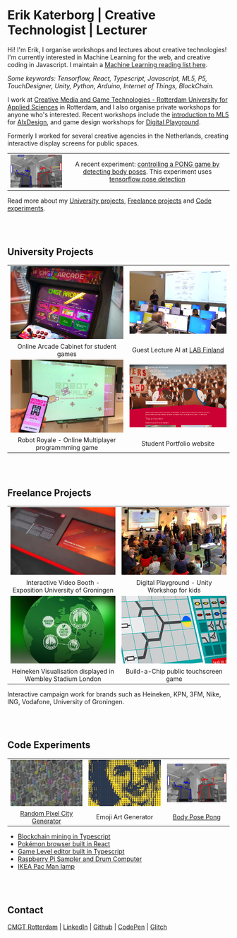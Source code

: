 # Erik Katerborg | Creative Technologist | Lecturer 

Hi! I'm Erik, I organise workshops and lectures about creative technologies! I'm currently interested in Machine Learning for the web, and creative coding in Javascript. I maintain a [Machine Learning reading list here](https://github.com/HR-CMGT/Machine-Learning-Readinglist). 

*Some keywords: Tensorflow, React, Typescript, Javascript, ML5, P5, TouchDesigner, Unity, Python, Arduino, Internet of Things, BlockChain.*

I work at [Creative Media and Game Technologies - Rotterdam University for Applied Sciences](https://www.hogeschoolrotterdam.nl/opleidingen/bachelor/creative-media-and-game-technologies/voltijd/) in Rotterdam, and I also organise private workshops for anyone who's interested. Recent workshops include the [introduction to ML5](https://medium.com/aixdesign/getting-started-with-ml5-js-tutorial-part-i-image-classifier-6d437ec38045) for [AIxDesign](https://www.aixdesign.co), and game design workshops for [Digital Playground](https://digitalplayground.nl). 

Formerly I worked for several creative agencies in the Netherlands, creating interactive display screens for public spaces.

|  |  |
:-------------------------:|:-------------------------:
<img src="./images/posepong.png" width="300" />  |  A recent experiment: [controlling a PONG game by detecting body poses](https://www.youtube.com/watch?v=DMebdxAp0j0). This experiment uses [tensorflow pose detection](https://www.tensorflow.org/js/models)

Read more about my [University projects](#uni), [Freelance projects](#freelance) and [Code experiments](#exp).

<br>
<br>

## <a name="uni"></a>University Projects

|  |  |
:-------------------------:|:-------------------------:
![](./images/arcadecabinet800x515.png)  |  ![](./images/ml1.png)
Online Arcade Cabinet for student games | Guest Lecture AI at [LAB Finland](https://www.lab.fi/en) 
![](./images/robots.jpg)  |  ![](./images/showcase.png)
Robot Royale - Online Multiplayer programmming game | Student Portfolio website

<br>
<br>

## <a name="freelance"></a>Freelance Projects

|  |  |
:-------------------------:|:-------------------------:
![](./images/video.png)  |  ![](./images/unity1.png)
Interactive Video Booth - Exposition University of Groningen | Digital Playground - Unity Workshop for kids
![](./images/beer.png)  |  ![](./images/chip.png)
Heineken Visualisation displayed in Wembley Stadium London | Build-a-Chip public touchscreen game

Interactive campaign work for brands such as Heineken, KPN, 3FM, Nike, ING, Vodafone, University of Groningen.

<br>
<br>

## <a name="exp"></a>Code Experiments

 |  |  |  |
:-------------------------:|:-------------------------:|:-------------------------:
 ![](./images/citysmall.png)  |  ![](./images/emoji.png)  |  ![](./images/posepong.png)
[Random Pixel City Generator](https://github.com/KokoDoko/kokodoko.github.io/blob/master/images/citybig.png?raw=true) | Emoji Art Generator | [Body Pose Pong](https://www.youtube.com/watch?v=DMebdxAp0j0)

- [Blockchain mining in Typescript](https://kokodoko.github.io/henkcoin/)
- [Pokémon browser built in React](https://kokodoko.github.io/react-pokedex/)
- [Game Level editor built in Typescript](https://kokodoko.github.io/level-editor/)
- [Raspberry Pi Sampler and Drum Computer](https://www.youtube.com/watch?v=bWudBkCdCZA) 
- [IKEA Pac Man lamp](https://github.com/KokoDoko/PacmanLamp)
 
<br>
<br>

## Contact

[CMGT Rotterdam](https://www.hogeschoolrotterdam.nl/opleidingen/bachelor/creative-media-and-game-technologies/voltijd/) | [LinkedIn](https://www.linkedin.com/in/eerkmans/) | [Github](https://github.com/KokoDoko) | [CodePen](https://codepen.io/eerk) | [Glitch](https://glitch.com/@KokoDoko)

